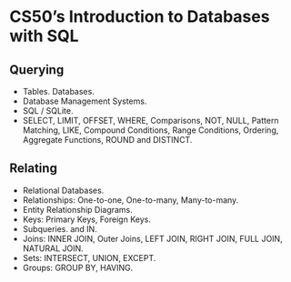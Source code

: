 # CS50’s Introduction to Databases with SQL

## Querying
- Tables. Databases. 
- Database Management Systems. 
- SQL / SQLite.
- SELECT, LIMIT, OFFSET, WHERE, Comparisons, NOT, NULL, Pattern Matching, LIKE, Compound Conditions, Range Conditions, Ordering, Aggregate Functions, ROUND and  DISTINCT.
## Relating
- Relational Databases.
- Relationships: One-to-one, One-to-many, Many-to-many.
- Entity Relationship Diagrams.
- Keys: Primary Keys, Foreign Keys.
- Subqueries.  and IN.
- Joins: INNER JOIN, Outer Joins, LEFT JOIN, RIGHT JOIN, FULL JOIN, NATURAL JOIN.
- Sets: INTERSECT, UNION, EXCEPT.
- Groups: GROUP BY, HAVING.
